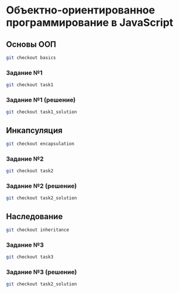 # Объектно-ориентированное программирование в JavaScript

## Основы ООП

```sh
git checkout basics
```

### Задание №1

```sh
git checkout task1
```

### Задание №1 (решение)

```sh
git checkout task1_solution
```

## Инкапсуляция

```sh
git checkout encapsulation
```

### Задание №2

```sh
git checkout task2
```

### Задание №2 (решение)

```sh
git checkout task2_solution
```

## Наследование

```sh
git checkout inheritance
```
### Задание №3

```sh
git checkout task3
```

### Задание №3 (решение)

```sh
git checkout task2_solution
```
